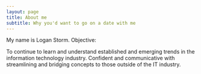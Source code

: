 ```yaml
---
layout: page
title: About me
subtitle: Why you'd want to go on a date with me
---
```


My name is Logan Storm. Objective:

To continue to learn and understand established and emerging trends in the information technology industry. Confident and communicative with streamlining and bridging concepts to those outside of the IT industry. 

